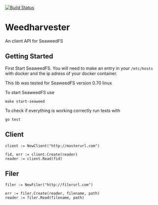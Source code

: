 [![Build Status](https://travis-ci.org/ChristianNorbertBraun/Weedharvester.svg?branch=master)](https://travis-ci.org/ChristianNorbertBraun/Weedharvester)
# Weedharvester
An client API for SeaweedFS

## Getting Started
First Start SeaweedFS. You will need to make an entry in your `/etc/hosts` with
docker and the ip adress of your docker container.

This lib was tested for SeaweedFS version 0.70 linux

To start SeaweedFS use 

```
make start-seaweed
```

To check if everything is working correctly run tests with
```
go test
```

## Client

```
client := NewClient("http://masterurl.com")

fid, err := client.Create(reader)
reader := client.Read(fid)

```

## Filer

```
filer := NewFiler("http://filerurl.com")

err := filer.Create(reader, filename, path)
reader := filer.Read(filename, path)
```
